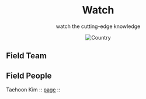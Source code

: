 <h1 align="center">Watch</h1>
<div align="center">

watch the cutting-edge knowledge

![Country](https://img.shields.io/badge/country-China-red)

</div>

## Field Team 



## Field People

 Taehoon Kim :: [page](https://carpedm20.github.io/) :: 